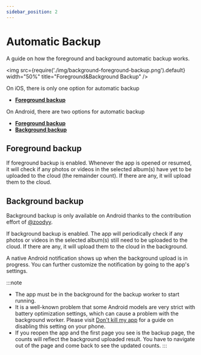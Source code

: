 ```yaml
---
sidebar_position: 2
---
```



# Automatic Backup

A guide on how the foreground and background automatic backup works.

<img src={require('./img/background-foreground-backup.png').default} width="50%" title="Foreground&Background Backup" />

On iOS, there is only one option for automatic backup 
  * [**Foreground backup**](#foreground-backup)

On Android, there are two options for automatic backup 
  * [**Foreground backup**](#foreground-backup) 
  * [**Background backup**](#background-backup)

## Foreground backup

If foreground backup is enabled. Whenever the app is opened or resumed, it will check if any photos or videos in the selected album(s) have yet to be uploaded to the cloud (the remainder count). If there are any, it will upload them to the cloud.

## Background backup

Background backup is only available on Android thanks to the contribution effort of [@zoodyy](https://github.com/zoodyy). 

If background backup is enabled. The app will periodically check if any photos or videos in the selected album(s) still need to be uploaded to the cloud. If there are any, it will upload them to the cloud in the background.

A native Android notification shows up when the background upload is in progress. You can further customize the notification by going to the app's settings.

:::note 
* The app must be in the background for the backup worker to start running.
* It is a well-known problem that some Android models are very strict with battery optimization settings, which can cause a problem with the background worker. Please visit [Don't kill my app](https://dontkillmyapp.com/) for a guide on disabling this setting on your phone. 
* If you reopen the app and the first page you see is the backup page, the counts will reflect the background uploaded result. You have to navigate out of the page and come back to see the updated counts.
:::